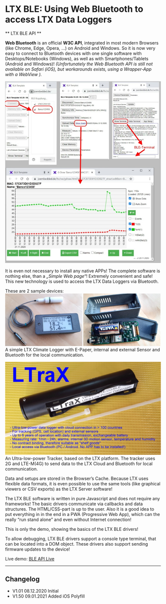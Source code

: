 # LTX BLE: Using Web Bluetooth to access LTX Data Loggers #
** LTX BLE API **

__Web Bluetooth__ is an official __W3C API__, integrated in most modern Browsers (like Chrome, Edge, Opera, …) 
on Android and Windows. So it is now very easy to connect to Bluetooth devices 
with one single software with Desktops/Notebooks (Windows), as well as with Smartphones/Tablets (Android and Windows)! 
_(Unfortunately the Web Bluetooth API is still not available on Safari (iOS), but workarounds exists, using a Wrapper-App with a WebView )._

!['Some Screenshots of the LTX BLE Demo'](./docs/ble_all.jpg "Some Screenshots of the LTX BLE Demo")

It is even not necessary to install any native APPs! The complete software is nothing else, than a _„Simple Web page“_! Extremely convenient and safe!
This new technology is used to access the LTX Data Loggers via Bluetooth. 

These are 2 sample devices:
!['LTX BLE E-Paper'](./docs/epa_logger2.jpg "LTX BLE E-Paper")
A simple LTX Climate Logger with E-Paper, internal and external Sensor and Bluetooth for the local communication.

!['LTraX Tracker'](./docs/LTrax_Tracker.jpg "LTraX Tracker")
An Ultra-low-power Tracker, based on the LTX platform. The tracker uses 2G and LTE-M(4G) to send data to the LTX Cloud and Bluetooth for local communication.

Data and setups are stored in the Browser’s Cache. Because LTX uses flexible data formats, it is even possible to use the same tools (like graphical viewers or CSV exports) 
as the LTX Server software! 

The LTX BLE software is written in pure Javascript and does not require any frameworks! The basic drivers communicate via callbacks and data structures.
The HTML/CSS-part is up to the user. Also it is a good idea to put everything in in the end in a PWA (Progressive Web App),
which can the really “run stand alone” and even without Internet connection!

This is only the demo, showing the basics of the LTX BLE drivers! 

To allow debugging, LTX BLE drivers support a console type terminal, that can be located into a DOM object.
These drivers also support sending firmware updates to the device!

Live demo: [BLE API Live](https://joembedded.github.io/ltx_ble_demo/ble_api/index.html)


---

## Changelog ##
- V1.01 08.12.2020 Initial
- V1.50 09.01.2021 Added iOS Polyfill

